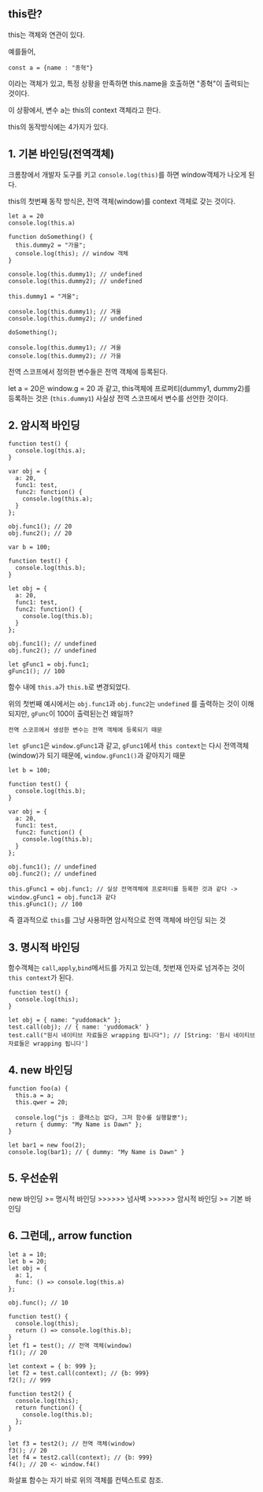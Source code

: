 ## this란?
this는 객체와 연관이 있다.

예를들어,
```
const a = {name : "종혁"}
```
이라는 객체가 있고, 특정 상황을 만족하면 this.name을 호출하면 "종혁"이 출력되는 것이다.

이 상황에서, 변수 a는 this의 context 객체라고 한다.

this의 동작방식에는 4가지가 있다.

## 1. 기본 바인딩(전역객체)
크롬창에서 개발자 도구를 키고 `console.log(this)`를 하면 window객체가 나오게 된다.

this의 첫번째 동작 방식은, 전역 객체(window)를 context 객체로 갖는 것이다.

```
let a = 20
console.log(this.a)

function doSomething() {
  this.dummy2 = "가을";
  console.log(this); // window 객체
}

console.log(this.dummy1); // undefined
console.log(this.dummy2); // undefined

this.dummy1 = "겨울";

console.log(this.dummy1); // 겨울
console.log(this.dummy2); // undefined

doSomething();

console.log(this.dummy1); // 겨울
console.log(this.dummy2); // 가을
```

전역 스코프에서 정의한 변수들은 전역 객체에 등록된다.

let a = 20은 window.g = 20 과 같고,
this객체에 프로퍼티(dummy1, dummy2)를 등록하는 것은
(`this.dummy1`) 사실상 전역 스코프에서 변수를 선언한 것이다.

## 2. 암시적 바인딩

```
function test() {
  console.log(this.a);
}

var obj = {
  a: 20,
  func1: test,
  func2: function() {
    console.log(this.a);
  }
};

obj.func1(); // 20
obj.func2(); // 20
```

```
var b = 100;

function test() {
  console.log(this.b);
}

let obj = {
  a: 20,
  func1: test,
  func2: function() {
    console.log(this.b);
  }
};

obj.func1(); // undefined
obj.func2(); // undefined

let gFunc1 = obj.func1;
gFunc1(); // 100
```

함수 내에 `this.a`가 `this.b`로 변경되었다.

위의 첫번째 예시에서는 `obj.func1`과 `obj.func2`는 `undefined` 를 출력하는 것이 이해되지만, `gFunc`이 100이 출력된는건 왜일까?

`전역 스코프에서 생성한 변수는 전역 객체에 등록되기 때문`

`let gFunc1`은 `window.gFunc1`과 같고, `gFunc1`에서 `this context`는 다시 전역객체(window)가 되기 때문에, `window.gFunc1()`과 같아지기 때문

```
let b = 100;

function test() {
  console.log(this.b);
}

var obj = {
  a: 20,
  func1: test,
  func2: function() {
    console.log(this.b);
  }
};

obj.func1(); // undefined
obj.func2(); // undefined

this.gFunc1 = obj.func1; // 실상 전역객체에 프로퍼티를 등록한 것과 같다 -> window.gFunc1 = obj.func1과 같다
this.gFunc1(); // 100
```

즉 결과적으로 `this`를 그냥 사용하면 암시적으로 전역 객체에 바인딩 되는 것

## 3. 명시적 바인딩

함수객체는 `call`,`apply`,`bind`메서드를 가지고 있는데, 첫번재 인자로 넘겨주는 것이 `this context`가 된다.

```
function test() {
  console.log(this);
}

let obj = { name: "yuddomack" };
test.call(obj); // { name: 'yuddomack' }
test.call("원시 네이티브 자료들은 wrapping 됩니다"); // [String: '원시 네이티브 자료들은 wrapping 됩니다']
```

## 4. new 바인딩

```
function foo(a) {
  this.a = a;
  this.qwer = 20;

  console.log("js : 클래스는 없다, 그저 함수를 실행할뿐");
  return { dummy: "My Name is Dawn" };
}

let bar1 = new foo(2);
console.log(bar1); // { dummy: "My Name is Dawn" }
```

## 5. 우선순위

new 바인딩 >= 명시적 바인딩 >>>>>> 넘사벽 >>>>>> 암시적 바인딩 >= 기본 바인딩

## 6. 그런데,, arrow function

```
let a = 10;
let b = 20;
let obj = {
  a: 1,
  func: () => console.log(this.a)
};

obj.func(); // 10

function test() {
  console.log(this);
  return () => console.log(this.b);
}
let f1 = test(); // 전역 객체(window)
f1(); // 20

let context = { b: 999 };
let f2 = test.call(context); // {b: 999}
f2(); // 999

function test2() {
  console.log(this);
  return function() {
    console.log(this.b);
  };
}

let f3 = test2(); // 전역 객체(window)
f3(); // 20
let f4 = test2.call(context); // {b: 999}
f4(); // 20 <- window.f4()
```

화살표 함수는 자기 바로 위의 객체를 컨텍스트로 참조.